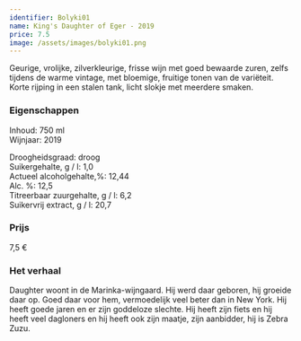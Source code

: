 ```yaml
---
identifier: Bolyki01
name: King's Daughter of Eger - 2019
price: 7.5
image: /assets/images/bolyki01.png
---
```

Geurige, vrolijke, zilverkleurige, frisse wijn met goed bewaarde zuren, zelfs tijdens de
warme vintage, met bloemige, fruitige tonen van de variëteit. Korte rijping in een stalen
tank, licht slokje met meerdere smaken.

### Eigenschappen  

Inhoud: 750 ml  
Wijnjaar: 2019  

Droogheidsgraad: droog  
Suikergehalte, g / l: 1,0  
Actueel alcoholgehalte,%: 12,44  
Alc. %: 12,5  
Titreerbaar zuurgehalte, g / l: 6,2  
Suikervrij extract, g / l: 20,7

### Prijs

7,5 €

### Het verhaal

Daughter woont in de Marinka-wijngaard. Hij werd daar geboren, hij groeide daar
op. Goed daar voor hem, vermoedelijk veel beter dan in New York. Hij heeft goede
jaren en er zijn goddeloze slechte. Hij heeft zijn fiets en hij heeft veel dagloners en hij
heeft ook zijn maatje, zijn aanbidder, hij is Zebra Zuzu.

